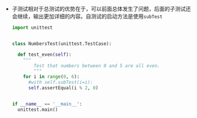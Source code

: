 - 子测试相对于总测试的优势在于，可以前面总体发生了问题，后面的子测试还会继续，输出更加详细的内容。自测试的启动方法是使用`subTest`

  ```python
  import unittest
  
  
  class NumbersTest(unittest.TestCase):
  
    def test_even(self):
      """
          Test that numbers between 0 and 5 are all even.
          """
      for i in range(0, 6):
        #with self.subTest(i=i):
        self.assertEqual(i % 2, 0)
  
  
  if __name__ == '__main__':
    unittest.main()
  ```

  